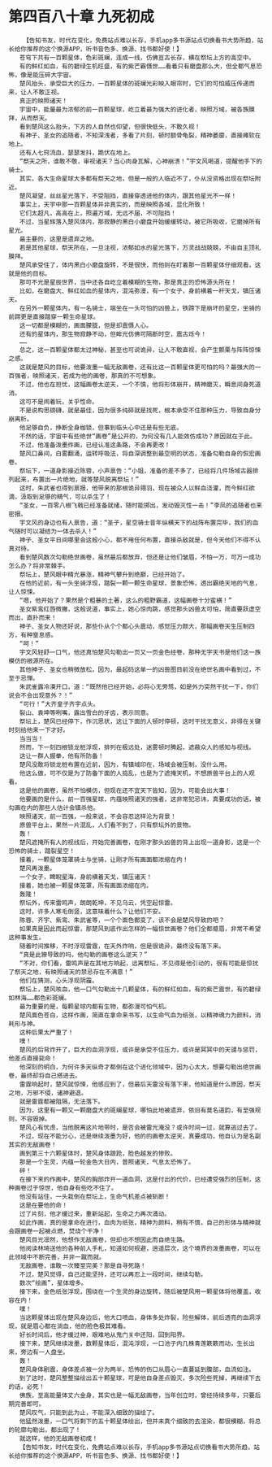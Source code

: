 # 第四百八十章 九死初成
        【告知书友，时代在变化，免费站点难以长存，手机app多书源站点切换看书大势所趋，站长给你推荐的这个换源APP，听书音色多、换源、找书都好使！】
       苍穹下共有一百颗星体，色彩斑斓，连成一线，仿佛亘古长存，横在祭坛上方的高空中。
       有的鲜红如血，有的碧绿生机旺盛，有的紫芒霸慑世……看着只有磨盘那么大，但全都气息恐怖，像是能压碎大宇宙。
       楚风抬头，承受巨大的压力，一百颗星体的斑斓光彩映入眼帘时，它们的可怕威压传递而来，让人不敢正视。
       真正的映照诸天！
       宇宙中，能量最为浓郁的前一百颗星球，屹立着最为强大的进化者，映照万域，被各族膜拜，从而祭天。
       看到楚风这么抬头，下方的人自然也仰望，但很快低头，不敢久视！
       有神子、圣女的追随者，不知深浅者，多看了片刻，顿时额骨龟裂，精神萎靡，直接瘫软在地上。
       还有人七窍流血，瑟瑟发抖，跪伏在地上。
       “祭天之所，谁敢不敬，审视诸天？当心肉身瓦解，心神崩溃！”宇文风喝道，提醒他手下的骑士。
       其实，各大生命星球大多都有祭天之地，但是一般的人临近不了，仆从没资格出现在祭坛附近。
       楚风凝望，丝丝星光落下，不受阻挡，直接穿透进他的体内，跟其他星光不一样！
       事实上，天宇中那一百颗星体并非真实的，而是映照各域，显化所致！
       它们太超凡，高高在上，照遍万域，无远不届，不可阻挡！
       不过，当星辉落入楚风体内，那寂静的黑白小磨盘开始缓缓转动，被它所吸收，它磨掉所有星光。
       最主要的，这里是遗弃之地。
       若是其他星球，祭天所在，一旦注视，浓郁如水的星光落下，万灵战战兢兢，不由自主顶礼膜拜。
       楚风承受住了，体内黑白小磨盘旋转，不是很快，而他则在盯着那一百颗星体仔细观看，这就是他的目标。
       那可不光是星辰世界，当中还各自屹立着模糊的生物，那是真正的恐怖源头所在！
       比如，在磨盘大、鲜红如血的星体内，混沌弥漫，有一个女子，身前横着一杆天戈，镇压诸天。
       在另外一颗星体内，有一名骑士，端坐在一头可怕的凶兽上，铁蹄下是崩坏的星空，坐骑的前蹄更是直接踏穿一颗生命星球。
       这一切都是模糊的，画面朦胧，但是却震慑人心。
       还有的星体内，那生物寂静不动，但眸光仿佛可隔断时空，震古烁今！
       ……
       总之，这一百颗星体都太过神秘，甚至也可说诡异，让人不敢直视，会产生颤栗与阵阵惊悚之感。
       这就是楚风的目标，他要泼墨一幅无敌画卷，还有比这一百颗星体更可怕的吗？最强大的一百强者，映照诸天，若成为他的画卷，那真的不可想象。
       不过，他也在担忧，这幅画卷太逆天，一个不慎，他将形体崩开，精神磨灭，瞬息间身死道消。
       这可不是闹着玩，关乎性命。
       不是说构思磅礴，就是最佳，因为很多纯碎就是找死，根本承受不住那种压力，导致自身分崩离析。
       他足够自负，挣断全身枷锁，但事到临头心中还是有些无底。
       不然的话，宇宙中有些绝世“画卷”是公开的，为何没有几人能效仿成功？原因就在于此。
       不过，他准备泼墨作画，已经认准这条路，不会再更改！
       楚风口鼻间，白雾翻涌，运转呼吸法，将自深调整到最空明的状态，准备勾勒自身的恢宏画卷。
       祭坛下，一道身影接近陈蓉，小声禀告：“小姐，准备的差不多了，已经将几件场域古器排列起来，布置出一片绝地，就等楚风脱离祭坛！”
       这时，朱武雀也得到禀报，他带来的那根诡异翎羽，现在被众人以鲜血浇灌，而今鲜红欲滴，汲取到足够的精气，可以杀生了！
       “圣女，一百零八根飞戟已经准备就绪，随时能掷出，发动毁灭性一击！”李凤的追随者也来密报。
       宇文风的身边也有人禀告，道：“圣子，星空骑士昔年纵横天下的战阵布置完毕，我们的血气随时可以凝结为一体去杀人！”
       神子、圣女平日间哪里会这般小心，都不用任何布置，直接杀敌就是，但今天他们不得不认真对待。
       看到楚风数次勾勒绝世画卷，虽然最后都放弃，但还是让他们皱眉，不怕一万，可万一成功怎么办？将非常棘手。
       祭坛上，楚风眼中精光暴涨，精神气攀升到绝巅，已经开始了。
       在他的近前，有一头坐骑浮现，踏裂一颗一颗生命星球，景象恐怖，透出霸绝天地的气息，让人惊悚。
       “嗯，他开始了？果然是个粗暴的土著，这么的粗野霸道，这幅画卷十分蛮横！”
       圣女紫鸾红唇微撇，这般说道，事实上，她心惊肉跳，感觉那头凶兽太可怕，简直要跃虚空而出，直扑而来！
       神子、圣女人物还好说，那些仆从个个都心头震动，感觉压力颇大，那幅画卷天生压制四方，有种窒息感。
       “呵！”
       宇文风轻舒一口气，他还真怕楚风勾勒出一页又一页金色经卷，那种无字天书是他们这一族模仿的根源所在。
       其他神子、圣女也稍微放松，因为，最起码这单一的凶兽图目前没在绝世名画中看到过，不至于忌惮。
       朱武雀露冷漠开口，道：“既然他已经开始，必将心无旁骛，如是外力突然干扰一下，你们说会不会出现意外？！”
       “可行！”大齐皇子齐宇点头。
       裂山、袁坤等咧嘴，露出雪白的牙齿，表示同意。
       祭坛上，楚风已经停下，作沉思状，这让下面的人顿时停顿，这时干扰无意义，非得在关键时刻给他来一下才好。
       当当当！
       然而，下一刻四根锁龙桩浮现，排列在极远处，迷雾顿时腾起，遮蔽众人的感知与视线。
       这让一群人握拳，他有所防备！
       楚风没敢将锁龙桩布置在近前，因为，有镇域印在，场域会被压制，没什么用。
       他这么做，可不仅是为了防备下面的人捣乱，也是为了遮掩天机，不想原兽平台上的人观看。
       这是他的画卷，虽然不怕模仿，但现在还不宜天下皆知，因为，可能会出大事！
       他要画的是什么，前一百强星球，内蕴映照诸天的强者，这非常犯忌讳，真要成功的话，被勾画在内的那些人估计会镇杀他。
       映照诸天，前一百强，一般来说，不会容忍这样沦为背景！
       原兽平台上，果然一片混乱，人们看不到了，只有祭坛外的景物。
       轰！
       楚风遮掩所有人的视线后，开始完善画卷，在刚才那头凶兽的背上出现一道身影，这是一个恐怖的骑士，踏裂星空！
       接着，一颗星体笼罩骑士与坐骑，让刚才所有画面都浓缩在内！
       楚风再泼墨。
       一个女子，睥睨星海，身前横着天戈，镇压诸天！
       接着，她也被一颗星体笼罩，所有画面浓缩在内。
       轰隆！
       祭坛外，传来雷鸣声，朗朗乾坤，不见乌云，凭空起惊雷。
       这时，许多人寒毛倒竖，这意味着什么？让他们不安。
       陈蓉、齐宇、紫鸾、朱武雀等，一个个面色都变了，该不会是楚风导致的吧？
       如果真是因此而起惊雷，那楚风到底作出怎样的一幅惊世画卷？他们全都蹙眉，非常不希望这种事发生。
       随着时间推移，不时浮现雷霆，在天外炸响，但是很诡异，最终没有落下来。
       “真是此獠导致的吗，他勾勒的画卷这么逆天？”
       “不对，你们看，雷鸣声是在其地方响起，远离祭坛，不见得是他引动的，很有可能是惊扰了祭天之地，有映照诸天的禁忌存在不满意！”
       他们在猜测，心头浮现阴霾。
       祭坛上，楚风咳血，他一口气勾勒出十几颗星体，有的鲜红如血，有的紫芒震世，有的碧绿如林海……都色彩斑斓。
       最为重要的是，每颗星球内都有生物，都弥漫可怕气机。
       楚风面色苍白，这样作画，简直在拿命来书写，以生命气血为纸张，以精神魂力为颜料，消耗形与神。
       这种后果太严重了！
       噗！
       楚风的后背炸开了，巨大的血洞浮现，或许是承受不住压力，或许是冥冥中的天谴与惩罚，他差点直接毙命！
       他深刻的明白，为何许多天纵奇才都倒在这个进化领域中，因为心太大，想要勾勒出绝世画卷，最终却将自己搭进去。
       雷霆响起时，楚风就惊悚，他感应到了，但最后天雷没有落下来，他知道是什么原因，祭天之地，万邪不侵，诸神避退。
       就是雷霆都被阻隔，无法落下。
       因为，这里有一颗又一颗磨盘大的斑斓星球，哪怕此地被遗弃，依旧有莫名道韵，有至强规则，不容毁掉。
       楚风心有忧虑，当他脱离这片地带时，是否会被雷光淹没？或许时间一过，就算逃过去了。
       不过，现在不能分心，还是继续泼墨为好，他的的画卷太逆天，真要成功，他自认为是名副其实的无敌画卷！
       画到第三十六颗星体时，楚风身体踉跄，脸色越发的惨败。
       那是一个生灵，内蕴一轮金色大日内，普照诸天，气息太恐怖了。
       砰！
       在接下来的作画中，楚风的胸部炸开一道血洞，这是付出的代价，已经遭受强烈的压制，这种画卷过于惊世，他自身有些吃不住了。
       他没有站住，一头栽倒在祭坛上，生命气机差点被斩断！
       这是在要他的命！
       过了片刻，他才缓过来，重新站起，生命之力再次涌动。
       如此作画，真的是拿命在进行，血肉为纸张，精神为颜料，稍有不慎，自己的形体与精神就会跟画卷一起被点燃，焚烧个干净！
       楚风目光凛然，他想作无敌画卷，但却也不想因此而自绝生路。
       他阅读林琦送他的各种前人手札，知道如何规避，逍遥层次，这个境界的泼墨画卷，可以在此领域中不断完善，并非一蹴而就。
       无敌画卷，谁敢一次臻至完美？那是自寻死路！
       不过，楚风觉得，自己还能坚持，还可以再忍上一段时间，继续勾勒。
       数次“绘画”，星体增多。
       接下来，金色纸张浮现，围绕在一个生灵的身边旋转，随后被楚风用一颗星体将他覆盖，收容在内！
       噗！
       当这颗星体出现在楚风身边后，他大口喷血，身体多处炸裂，险些解体，前后透亮的血洞浮现，就是眉心都在淌血，他的脸色极其难看。
       好长时间后，他才缓过神，艰难地从鬼门关中还阳，回到阳界。
       接下来，楚风继续泼墨，数颗星体后，混沌浮现，一口池子内几株青莲簌簌而动，生长出来，旁边有一人盘坐。
       轰！
       楚风身体剧震，身体差点被一分为两半，恐怖的伤口从眉心一直蔓延到腹部，血流如注。
       到了这时，楚风整整描绘出五十颗星球，可是他自身差点毁灭，多次险些死掉，再继续下去的话，必死！
       佛族，至高能量体丈六金身，其实也是一幅无敌画卷，当年创立时，曾经持续多年，只要后期完善即可。
       楚风叹气，只能到此为止，不能深入细致的描绘了。
       他猛然泼墨，一口气将剩下的五十颗星体绘出，但并未真个细致的去渲染，都很模糊，将总的轮廓勾勒出，都出现了！
       就这样，他的无敌画卷初成！
       【告知书友，时代在变化，免费站点难以长存，手机app多书源站点切换看书大势所趋，站长给你推荐的这个换源APP，听书音色多、换源、找书都好使！】
